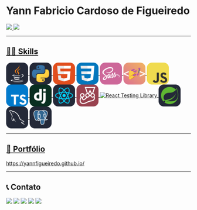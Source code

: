 # Yann Fabricio Cardoso de Figueiredo 

<div>
  <a href="https://github.com/YannFigueiredo/">
  <img height="180em" src="https://github-readme-stats.vercel.app/api?username=YannFigueiredo&show_icons=true&theme=dracula&include_all_commits=true&count_private=true"/>
  <img height="180em" src="https://github-readme-stats.vercel.app/api/top-langs/?username=YannFigueiredo&layout=compact&langs_count=6&theme=dracula&hide=Perl,jupyter%20notebook"/>
</div>

<hr/>
 
## :superhero_man: Skills
 
<div style={{display: flex; gap: 5px}}>
  <img align="center" alt="Java" title="Java" height="60" width="60"src="https://github.com/tandpfun/skill-icons/raw/main/icons/Java-Dark.svg"/>
  <img align="center" alt="Python" title="Python" height="60" width="60" src="https://github.com/tandpfun/skill-icons/raw/main/icons/Python-Dark.svg">
  <img align="center" alt="HTML 5" title="HTML 5" height="60" width="60" src="https://github.com/tandpfun/skill-icons/raw/main/icons/HTML.svg">
  <img align="center" alt="CSS 3" title="CSS 3" height="60" width="60" src="https://github.com/tandpfun/skill-icons/raw/main/icons/CSS.svg"> 
  <img align="center" alt="SASS" title="SASS" height="60" width="60" src="https://github.com/tandpfun/skill-icons/raw/main/icons/Sass.svg">
  <img align="center" alt="Styled-Components" title="Styled-Components" height="60" width="60" src="https://github.com/tandpfun/skill-icons/raw/main/icons/StyledComponents.svg">
  <img align="center" alt="JavaScript" title="JavaScript" height="60" width="60" src="https://github.com/tandpfun/skill-icons/raw/main/icons/JavaScript.svg">
  <img align="center" alt="TypeScript" title="TypeScript" height="60" width="60" src="https://github.com/tandpfun/skill-icons/raw/main/icons/TypeScript.svg">
  <img align="center" alt="Django" title="Django" height="60" width="60" src="https://github.com/tandpfun/skill-icons/raw/main/icons/Django.svg">
  <img align="center" alt="React" title="React" height="60" width="60" src="https://github.com/tandpfun/skill-icons/raw/main/icons/React-Dark.svg">
  <img align="center" alt="Jest" title="Jest" height="60" width="60" src="https://github.com/tandpfun/skill-icons/raw/main/icons/Jest.svg">
  <img align="center" alt="React Testing Library" title="React Testing Library" height="60" width="60" src="https://yannfigueiredo.github.io/img/icons/react-testing-library.png">
  <img align="center" alt="Spring" title="Spring Boot" height="60" width="60" src="https://github.com/tandpfun/skill-icons/raw/main/icons/Spring-Dark.svg">
  <img align="center" alt="MySQL" title="MySQL" height="60" width="60" src="https://github.com/tandpfun/skill-icons/raw/main/icons/MySQL-Dark.svg">
  <img align="center" alt="PostgreSQL" title="PostgreSQL" height="60" width="60" src="https://github.com/tandpfun/skill-icons/raw/main/icons/PostgreSQL-Dark.svg">
</div>

<hr/>
 
## :briefcase: Portfólio
 
https://yannfigueiredo.github.io/
 
<hr/>
 
## :telephone_receiver: Contato
 
<div> 
  <a href = "mailto:yann.fabricio@hotmail.com"><img src="https://img.shields.io/badge/Microsoft_Outlook-0078D4?style=for-the-badge&logo=microsoft-outlook&logoColor=white" target="_blank"></a>
  <a href = "mailto:yannfabricio@gmail.com"><img src="https://img.shields.io/badge/Gmail-D14836?style=for-the-badge&logo=gmail&logoColor=white" target="_blank"></a>
  <a href = "https://web.whatsapp.com/send?phone=5591981133506"><img src="https://img.shields.io/badge/WhatsApp-25D366?style=for-the-badge&logo=whatsapp&logoColor=white" target="_blank"></a>
  <a href = "https://t.me/YannFigueiredo"><img src="https://img.shields.io/badge/Telegram-2CA5E0?style=for-the-badge&logo=telegram&logoColor=white" target="_blank"></a>
  <a href="https://www.linkedin.com/in/yannfigueiredo/" target="_blank"><img src="https://img.shields.io/badge/-LinkedIn-%230077B5?style=for-the-badge&logo=linkedin&logoColor=white" target="_blank"></a> 
</div>
